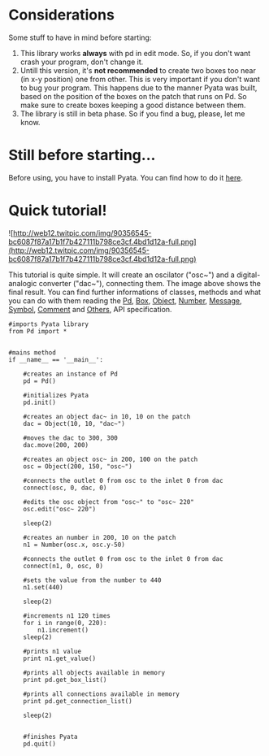 # Considerations #
Some stuff to have in mind before starting:
  1. This library works **always** with pd in edit mode. So, if you don't want crash your program, don't change it.
  1. Untill this version, it's **not recommended** to create two boxes too near (in x-y position) one from other. This is very important if you don't want to bug your program. This happens due to the manner Pyata was built, based on the position of the boxes on the patch that runs on Pd. So make sure to create boxes keeping a good distance between them.
  1. The library is still in beta phase. So if you find a bug, please, let me know.

# Still before starting... #
Before using, you have to install Pyata. You can find how to do it [here](http://code.google.com/p/pyata/wiki/How_To_Install).

# Quick tutorial! #
![http://web12.twitpic.com/img/90356545-bc6087f87a17b1f7b427111b798ce3cf.4bd1d12a-full.png](http://web12.twitpic.com/img/90356545-bc6087f87a17b1f7b427111b798ce3cf.4bd1d12a-full.png)

This tutorial is quite simple. It will create an oscilator ("osc~") and a digital-analogic converter ("dac~"), connecting them. The image above shows the final result. You can find further informations of classes, methods and what you can do with them reading the [Pd](http://code.google.com/p/pyata/wiki/Pd), [Box](http://code.google.com/p/pyata/wiki/Box), [Object](http://code.google.com/p/pyata/wiki/Object), [Number](http://code.google.com/p/pyata/wiki/Number), [Message](http://code.google.com/p/pyata/wiki/Message), [Symbol](http://code.google.com/p/pyata/wiki/Symbol), [Comment](http://code.google.com/p/pyata/wiki/Comment) and [Others](http://code.google.com/p/pyata/wiki/Others), API specification.

```
#imports Pyata library
from Pd import *


#mains method
if __name__ == '__main__':
    
    #creates an instance of Pd
    pd = Pd()
    
    #initializes Pyata
    pd.init()
    
    #creates an object dac~ in 10, 10 on the patch
    dac = Object(10, 10, "dac~")
    
    #moves the dac to 300, 300
    dac.move(200, 200)
    
    #creates an object osc~ in 200, 100 on the patch
    osc = Object(200, 150, "osc~")
    
    #connects the outlet 0 from osc to the inlet 0 from dac
    connect(osc, 0, dac, 0)
    
    #edits the osc object from "osc~" to "osc~ 220"
    osc.edit("osc~ 220")
    
    sleep(2)
    
    #creates an number in 200, 10 on the patch
    n1 = Number(osc.x, osc.y-50)
    
    #connects the outlet 0 from osc to the inlet 0 from dac
    connect(n1, 0, osc, 0)
    
    #sets the value from the number to 440
    n1.set(440)
    
    sleep(2)
    
    #increments n1 120 times
    for i in range(0, 220):
        n1.increment()
    sleep(2)
    
    #prints n1 value
    print n1.get_value()
    
    #prints all objects available in memory
    print pd.get_box_list()
    
    #prints all connections available in memory
    print pd.get_connection_list()
    
    sleep(2)
    
    
    #finishes Pyata
    pd.quit()
```